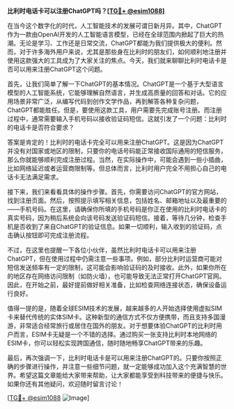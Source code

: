 **比利时电话卡可以注册ChatGPT吗？[[TG💪+ @esim1088](https://t.me/s/esim1088)]**

在当今这个数字化的时代，人工智能技术的发展可谓日新月异。其中，ChatGPT作为一款由OpenAI开发的人工智能语言模型，已经在全球范围内掀起了巨大的热潮。无论是学习、工作还是日常交流，ChatGPT都能为我们提供极大的便利。然而，对于许多海外用户来说，尤其是那些身在比利时的朋友们，如何顺利地注册并使用这款强大的工具成为了大家关注的焦点。今天，我们就来聊聊比利时电话卡是否可以用来注册ChatGPT这个问题。

首先，让我们简单了解一下ChatGPT的基本情况。ChatGPT是一个基于大型语言模型的人工智能系统，它能够理解自然语言，并生成高质量的回答和对话。它的应用场景非常广泛，从编写代码到创作文学作品，再到解答各种复杂问题，ChatGPT都能胜任。但是，要使用这款工具，用户需要先完成账号注册。而注册过程中，通常需要输入手机号码以接收验证码短信。这就引发了一个问题：比利时的电话卡是否符合要求？

答案是肯定的！比利时的电话卡完全可以用来注册ChatGPT。这是因为ChatGPT并没有对国家或地区的限制，只要你的电话号码能正常接收国际通用的短信服务，那么你就能够顺利完成注册过程。当然，在实际操作中，可能会遇到一些小插曲，比如网络延迟或者运营商限制等。但总体而言，比利时用户完全不用担心自己的电话卡无法满足需求。

接下来，我们来看看具体的操作步骤。首先，你需要访问ChatGPT的官方网站，找到注册页面。然后，按照提示填写相关信息，包括姓名、邮箱地址以及最重要的——手机号码。在这里，请确保你所填的手机号码是你正在使用的比利时电话卡的真实号码，因为稍后系统会向该号码发送验证码短信。接着，等待几分钟，检查手机是否收到了来自ChatGPT的验证信息。如果一切顺利，输入收到的验证码，点击确认按钮即可完成注册流程。

不过，在这里也提醒一下各位小伙伴，虽然比利时电话卡可以用来注册ChatGPT，但在使用过程中仍需注意一些事项。例如，部分比利时运营商可能对短信发送频率有一定的限制，这可能会影响验证码的及时接收。此外，如果你所在的地区存在网络访问限制（如防火墙），也可能导致无法正常打开ChatGPT官网。因此，在开始之前，最好提前做好相关准备，比如检查网络连接状态，确保设备运行良好。

值得一提的是，随着全球ESIM技术的发展，越来越多的人开始选择使用虚拟SIM卡来替代传统的实体SIM卡。这种新型的通信方式不仅方便携带，而且支持多国漫游，非常适合经常旅行或居住在国外的朋友。对于想要体验ChatGPT的比利时用户而言，ESIM卡无疑是一个不错的选择。通过购买一张支持比利时本地网络的ESIM卡，你可以轻松实现跨国通信，随时随地畅享ChatGPT带来的乐趣。

最后，再次强调一下，比利时电话卡是可以用来注册ChatGPT的。只要你按照正确的步骤进行操作，并注意一些细节问题，就一定能够成功加入这个充满智慧的世界。希望这篇文章能给大家带来帮助，让大家都能享受到科技带来的便捷与快乐。如果你还有其他疑问，欢迎随时留言讨论！

[[TG💪+ @esim1088](https://t.me/s/esim1088) ![Image](https://i.postimg.cc/4NQfJmqS/Snipaste-2025-05-13-00-14-12.png)]